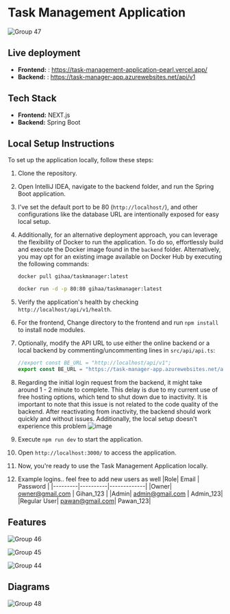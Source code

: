 # Task Management Application
![Group 47](https://github.com/GIHAA/task-management-application/assets/86099252/320834c3-9cbf-4003-b859-f8097be3ff5d)

## Live deployment
- **Frontend:** : https://task-management-application-pearl.vercel.app/
- **Backend:**  : https://task-manager-app.azurewebsites.net/api/v1

## Tech Stack
- **Frontend:** NEXT.js
- **Backend:** Spring Boot

## Local Setup Instructions
To set up the application locally, follow these steps:

1. Clone the repository.
2. Open IntelliJ IDEA, navigate to the backend folder, and run the Spring Boot application.
3. I've set the default port to be 80 (`http://localhost/`), and other configurations like the database URL are intentionally exposed for easy local setup.
4. Additionally, for an alternative deployment approach, you can leverage the flexibility of Docker to run the application. To do so, effortlessly build and execute the Docker image found in the `backend` folder. Alternatively, you may opt for an existing image available on Docker Hub by executing the following commands:
   
   ```bash
   docker pull gihaa/taskmanager:latest
   ```
   ```bash
   docker run -d -p 80:80 gihaa/taskmanager:latest
   ```
6. Verify the application's health by checking `http://localhost/api/v1/health`.
7. For the frontend, Change directory to the frontend and run `npm install` to install node modules.
8. Optionally, modify the API URL to use either the online backend or a local backend by commenting/uncommenting lines in `src/api/api.ts`:
   ```typescript
   //export const BE_URL = "http://localhost/api/v1";
   export const BE_URL = "https://task-manager-app.azurewebsites.net/api/v1";

9. Regarding the initial login request from the backend, it might take around 1 - 2 minute to complete. This delay is due to my current use of free hosting options, which tend to shut down due to inactivity. It is important to note that this issue is not related to the code quality of the backend. After reactivating from inactivity, the backend should work quickly and without issues. Additionally, the local setup doesn't experience this problem
   ![image](https://github.com/GIHAA/task-management-application/assets/86099252/96551a34-67fe-48eb-8e3f-5da719b55810)

10. Execute `npm run dev` to start the application.
11. Open `http://localhost:3000/` to access the application.
12. Now, you're ready to use the Task Management Application locally.
12. Example logins.. feel free to add new users as well
      |Role| Email | Password |
      |---------|----------|-------------|
      |Owner| owner@gmail.com | Gihan_123 |
      |Admin| admin@gmail.com |  Admin_123|
      |Regular User| pawan@gmail.com|  Pawan_123|


## Features
![Group 46](https://github.com/GIHAA/task-management-application/assets/86099252/7844616b-22c7-4559-930e-f4c5c3ea7115)

![Group 45](https://github.com/GIHAA/task-management-application/assets/86099252/e63116c0-595a-449a-a69e-a99e8431e456)

![Group 44](https://github.com/GIHAA/task-management-application/assets/86099252/7af2878e-98df-4fca-b787-53190f79a381)



## Diagrams
![Group 48](https://github.com/GIHAA/task-management-application/assets/86099252/3719d136-7f3b-4b37-96d3-321fb212a8b7)


